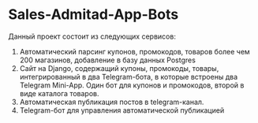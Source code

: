 # Sales-Admitad-App-Bots

Данный проект состоит из следующих сервисов:
1. Автоматический парсинг купонов, промокодов, товаров более чем 200 магазинов, добавление в базу данных Postgres
2. Сайт на Django, содержащий купоны, промокоды, товары, интегрированный в два Telegram-бота, в которые встроены два Telegram Mini-App. Один бот для купонов и промокодов, второй в виде каталога товаров. 
3. Автоматическая публикация постов в telegram-канал. 
4. Telegram-бот для управления автоматической публикацией
